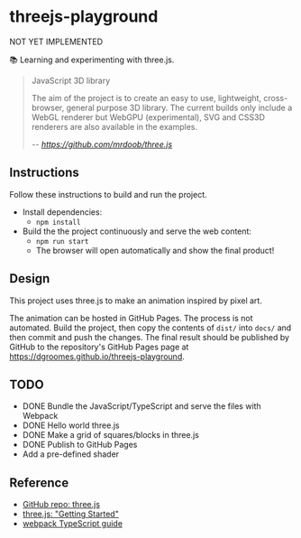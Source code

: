 # threejs-playground

NOT YET IMPLEMENTED

📚 Learning and experimenting with three.js.

> JavaScript 3D library
> 
> The aim of the project is to create an easy to use, lightweight, cross-browser, general purpose 3D library. The
> current builds only include a WebGL renderer but WebGPU (experimental), SVG and CSS3D renderers are also available in
> the examples.
> 
> -- <cite>https://github.com/mrdoob/three.js</cite>

## Instructions

Follow these instructions to build and run the project.

* Install dependencies:
  * `npm install`
* Build the the project continuously and serve the web content:
  * `npm run start`
  * The browser will open automatically and show the final product!

## Design

This project uses three.js to make an animation inspired by pixel art.

The animation can be hosted in GitHub Pages. The process is not automated. Build the project, then copy the contents of
`dist/` into `docs/` and then commit and push the changes. The final result should be published by GitHub to the
repository's GitHub Pages page at <https://dgroomes.github.io/threejs-playground>.

## TODO

* DONE Bundle the JavaScript/TypeScript and serve the files with Webpack
* DONE Hello world three.js
* DONE Make a grid of squares/blocks in three.js
* DONE Publish to GitHub Pages
* Add a pre-defined shader

## Reference

* [GitHub repo: three.js](https://github.com/mrdoob/three.js)
* [three.js: "Getting Started"](https://threejs.org/docs/index.html#manual/en/introduction/Creating-a-scene)
* [webpack TypeScript guide](https://webpack.js.org/guides/typescript/)
